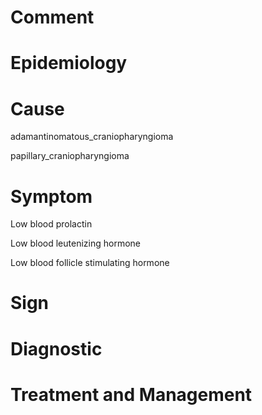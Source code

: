 # Comment

# Epidemiology

# Cause

adamantinomatous_craniopharyngioma

papillary_craniopharyngioma

# Symptom

Low blood prolactin

Low blood leutenizing hormone

Low blood follicle stimulating hormone

# Sign

# Diagnostic

# Treatment and Management
